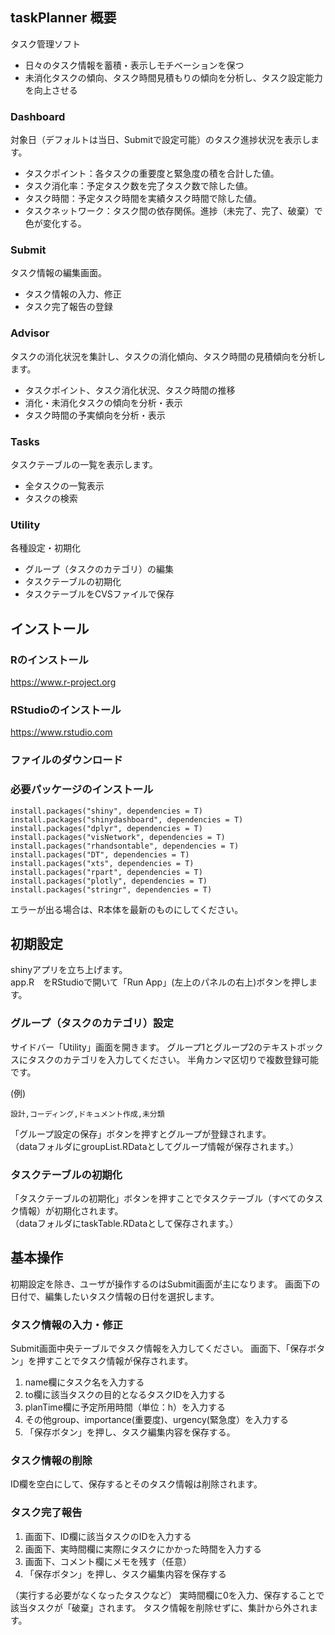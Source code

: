 ## taskPlanner 概要
タスク管理ソフト
* 日々のタスク情報を蓄積・表示しモチベーションを保つ
* 未消化タスクの傾向、タスク時間見積もりの傾向を分析し、タスク設定能力を向上させる

### Dashboard
対象日（デフォルトは当日、Submitで設定可能）のタスク進捗状況を表示します。
* タスクポイント：各タスクの重要度と緊急度の積を合計した値。
* タスク消化率：予定タスク数を完了タスク数で除した値。
* タスク時間：予定タスク時間を実績タスク時間で除した値。
* タスクネットワーク：タスク間の依存関係。進捗（未完了、完了、破棄）で色が変化する。

### Submit
タスク情報の編集画面。
* タスク情報の入力、修正
* タスク完了報告の登録

### Advisor
タスクの消化状況を集計し、タスクの消化傾向、タスク時間の見積傾向を分析します。
* タスクポイント、タスク消化状況、タスク時間の推移
* 消化・未消化タスクの傾向を分析・表示
* タスク時間の予実傾向を分析・表示

### Tasks
タスクテーブルの一覧を表示します。
* 全タスクの一覧表示
* タスクの検索

### Utility
各種設定・初期化
* グループ（タスクのカテゴリ）の編集
* タスクテーブルの初期化
* タスクテーブルをCVSファイルで保存

## インストール

### Rのインストール
https://www.r-project.org

### RStudioのインストール
https://www.rstudio.com

### ファイルのダウンロード

### 必要パッケージのインストール

```{r}
install.packages("shiny", dependencies = T)
install.packages("shinydashboard", dependencies = T)
install.packages("dplyr", dependencies = T)
install.packages("visNetwork", dependencies = T)
install.packages("rhandsontable", dependencies = T)
install.packages("DT", dependencies = T)
install.packages("xts", dependencies = T)
install.packages("rpart", dependencies = T)
install.packages("plotly", dependencies = T)
install.packages("stringr", dependencies = T)
```
エラーが出る場合は、R本体を最新のものにしてください。

## 初期設定
shinyアプリを立ち上げます。  
app.R　をRStudioで開いて「Run App」(左上のパネルの右上)ボタンを押します。

### グループ（タスクのカテゴリ）設定
サイドバー「Utility」画面を開きます。
グループ1とグループ2のテキストボックスにタスクのカテゴリを入力してください。
半角カンマ区切りで複数登録可能です。  

(例)
```
設計,コーディング,ドキュメント作成,未分類
```
「グループ設定の保存」ボタンを押すとグループが登録されます。  
（dataフォルダにgroupList.RDataとしてグループ情報が保存されます。）

### タスクテーブルの初期化
「タスクテーブルの初期化」ボタンを押すことでタスクテーブル（すべてのタスク情報）が初期化されます。  
（dataフォルダにtaskTable.RDataとして保存されます。）

## 基本操作
初期設定を除き、ユーザが操作するのはSubmit画面が主になります。
画面下の日付で、編集したいタスク情報の日付を選択します。

### タスク情報の入力・修正
Submit画面中央テーブルでタスク情報を入力してください。
画面下、「保存ボタン」を押すことでタスク情報が保存されます。
1. name欄にタスク名を入力する
2. to欄に該当タスクの目的となるタスクIDを入力する
3. planTime欄に予定所用時間（単位：h）を入力する
4. その他group、importance(重要度)、urgency(緊急度）を入力する
5. 「保存ボタン」を押し、タスク編集内容を保存する。

### タスク情報の削除
ID欄を空白にして、保存するとそのタスク情報は削除されます。

### タスク完了報告

1. 画面下、ID欄に該当タスクのIDを入力する
2. 画面下、実時間欄に実際にタスクにかかった時間を入力する
3. 画面下、コメント欄にメモを残す（任意）
4. 「保存ボタン」を押し、タスク編集内容を保存する

（実行する必要がなくなったタスクなど）
実時間欄に0を入力、保存することで該当タスクが「破棄」されます。
タスク情報を削除せずに、集計から外されます。
